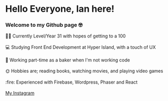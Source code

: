 <h1>Hello Everyone, Ian here!</h1> 
  
  <h3>Welcome to my Github page 🤓</h3>

<p>🏳️‍🌈 Currently Level/Year 31 with hopes of getting to a 100<br>
  <br>
💻 Studying Front End Development at Hyper Island, with a touch of UX<br>
  <br>
🥐 Working part-time as a baker when I'm not working code<br>
  <br>
🌞 Hobbies are; reading books, watching movies, and playing video games<br>
  <br>
  :fire: Experienced with Firebase, Wordpress, Phaser and React
<br>
  <br>
  <a href="https://www.linkedin.com/in/ian-wallenberg-258bb521b/>My LinkedIn
<a href="https://www.instagram.com/Vincentthefox/">My Instagram</p>
